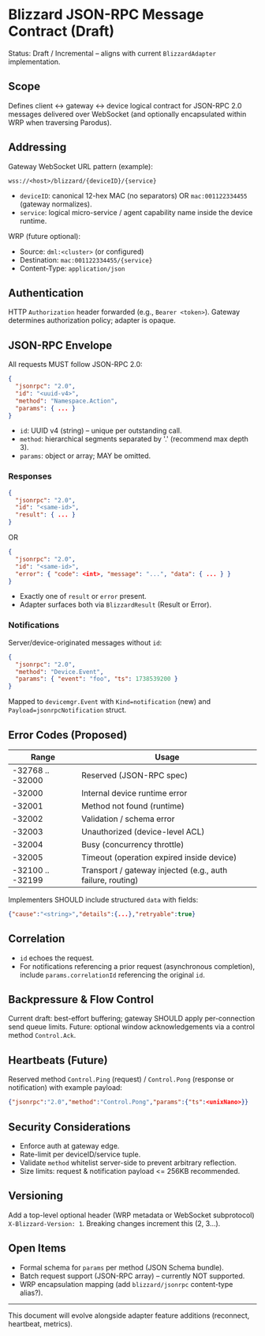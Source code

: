 # Blizzard JSON-RPC Message Contract (Draft)

Status: Draft / Incremental – aligns with current `BlizzardAdapter` implementation.

## Scope
Defines client <-> gateway <-> device logical contract for JSON-RPC 2.0 messages delivered over WebSocket (and optionally encapsulated within WRP when traversing Parodus).

## Addressing
Gateway WebSocket URL pattern (example):
```
wss://<host>/blizzard/{deviceID}/{service}
```
- `deviceID`: canonical 12-hex MAC (no separators) OR `mac:001122334455` (gateway normalizes).
- `service`: logical micro-service / agent capability name inside the device runtime.

WRP (future optional):
- Source: `dml:<cluster>` (or configured)
- Destination: `mac:001122334455/{service}`
- Content-Type: `application/json`

## Authentication
HTTP `Authorization` header forwarded (e.g., `Bearer <token>`). Gateway determines authorization policy; adapter is opaque.

## JSON-RPC Envelope
All requests MUST follow JSON-RPC 2.0:
```json
{
  "jsonrpc": "2.0",
  "id": "<uuid-v4>",
  "method": "Namespace.Action",
  "params": { ... }
}
```
- `id`: UUID v4 (string) – unique per outstanding call.
- `method`: hierarchical segments separated by '.' (recommend max depth 3).
- `params`: object or array; MAY be omitted.

### Responses
```json
{
  "jsonrpc": "2.0",
  "id": "<same-id>",
  "result": { ... }
}
```
OR
```json
{
  "jsonrpc": "2.0",
  "id": "<same-id>",
  "error": { "code": <int>, "message": "...", "data": { ... } }
}
```
- Exactly one of `result` or `error` present.
- Adapter surfaces both via `BlizzardResult` (Result or Error).

### Notifications
Server/device-originated messages without `id`:
```json
{
  "jsonrpc": "2.0",
  "method": "Device.Event",
  "params": { "event": "foo", "ts": 1738539200 }
}
```
Mapped to `devicemgr.Event` with `Kind=notification` (new) and `Payload=jsonrpcNotification` struct.

## Error Codes (Proposed)
| Range | Usage |
|-------|-------|
| -32768 .. -32000 | Reserved (JSON-RPC spec) |
| -32000 | Internal device runtime error |
| -32001 | Method not found (runtime) |
| -32002 | Validation / schema error |
| -32003 | Unauthorized (device-level ACL) |
| -32004 | Busy (concurrency throttle) |
| -32005 | Timeout (operation expired inside device) |
| -32100 .. -32199 | Transport / gateway injected (e.g., auth failure, routing) |

Implementers SHOULD include structured `data` with fields:
```json
{"cause":"<string>","details":{...},"retryable":true}
```

## Correlation
- `id` echoes the request.
- For notifications referencing a prior request (asynchronous completion), include `params.correlationId` referencing the original `id`.

## Backpressure & Flow Control
Current draft: best-effort buffering; gateway SHOULD apply per-connection send queue limits.
Future: optional window acknowledgements via a control method `Control.Ack`.

## Heartbeats (Future)
Reserved method `Control.Ping` (request) / `Control.Pong` (response or notification) with example payload:
```json
{"jsonrpc":"2.0","method":"Control.Pong","params":{"ts":<unixNano>}}
```

## Security Considerations
- Enforce auth at gateway edge.
- Rate-limit per deviceID/service tuple.
- Validate `method` whitelist server-side to prevent arbitrary reflection.
- Size limits: request & notification payload <= 256KB recommended.

## Versioning
Add a top-level optional header (WRP metadata or WebSocket subprotocol) `X-Blizzard-Version: 1`. Breaking changes increment this (2, 3...).

## Open Items
- Formal schema for `params` per method (JSON Schema bundle).
- Batch request support (JSON-RPC array) – currently NOT supported.
- WRP encapsulation mapping (add `blizzard/jsonrpc` content-type alias?).

---
This document will evolve alongside adapter feature additions (reconnect, heartbeat, metrics).
